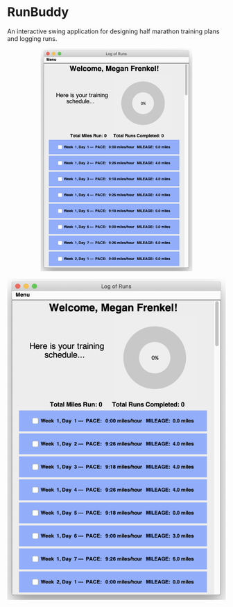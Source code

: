 # RunBuddy
An interactive swing application for designing half marathon training plans and logging runs.

<p align="center">
  <img src="./documentation/trainingframe.png" width="350" title="hover text">
</p>

![Alt text](./documentation/trainingframe.png?raw=true "Welcome Frame")
